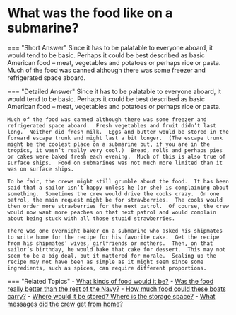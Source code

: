# What was the food like on a submarine?


=== "Short Answer"
    Since it has to be palatable to everyone aboard, it would tend to be basic. Perhaps it could be best described as basic American food – meat, vegetables and potatoes or perhaps rice or pasta. Much of the food was canned although there was some freezer and refrigerated space aboard.

=== "Detailed Answer"
    Since it has to be palatable to everyone aboard, it would tend to be basic.  Perhaps it could be best described as basic American food – meat, vegetables and potatoes or perhaps rice or pasta.

    Much of the food was canned although there was some freezer and refrigerated space aboard.  Fresh vegetables and fruit didn’t last long.  Neither did fresh milk.  Eggs and butter would be stored in the forward escape trunk and might last a bit longer.  (The escape trunk might be the coolest place on a submarine but, if you are in the tropics, it wasn’t really very cool.)  Bread, rolls and perhaps pies or cakes were baked fresh each evening.  Much of this is also true of surface ships.  Food on submarines was not much more limited than it was on surface ships.

    To be fair, the crews might still grumble about the food.  It has been said that a sailor isn’t happy unless he (or she) is complaining about something.  Sometimes the crew would drive the cooks crazy.  On one patrol, the main request might be for strawberries.  The cooks would then order more strawberries for the next patrol.  Of course, the crew would now want more peaches on that next patrol and would complain about being stuck with all those stupid strawberries.

    There was one overnight baker on a submarine who asked his shipmates to write home for the recipe for his favorite cake.  Get the recipe from his shipmates’ wives, girlfriends or mothers.  Then, on that sailor’s birthday, he would bake that cake for dessert.  This may not seem to be a big deal, but it mattered for morale.  Scaling up the recipe may not have been as simple as it might seem since some ingredients, such as spices, can require different proportions.

=== "Related Topics"
    - [What kinds of food would it be?](./what-kinds-of-food-would-it-be.md)
    - [Was the food really better than the rest of the Navy?](./was-the-food-really-better-than-the-rest-of-the-navy.md)
    - [How much food could these boats carry?](./how-much-food-could-these-boats-carry.md)
    - [Where would it be stored?  Where is the storage space?](./where-would-it-be-stored-where-is-the-storage-space.md)
    - [What messages did the crew get from home?](./what-messages-did-the-crew-get-from-home.md)

